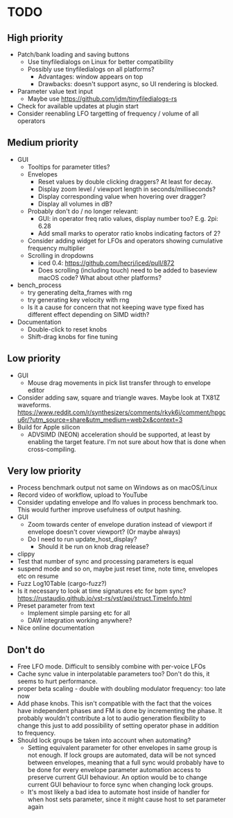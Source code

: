 # TODO

## High priority

* Patch/bank loading and saving buttons
  * Use tinyfiledialogs on Linux for better compatibility
  * Possibly use tinyfiledialogs on all platforms?
    * Advantages: window appears on top
    * Drawbacks: doesn't support async, so UI rendering is blocked.
* Parameter value text input
  * Maybe use https://github.com/jdm/tinyfiledialogs-rs
* Check for available updates at plugin start
* Consider reenabling LFO targetting of frequency / volume of all operators

## Medium priority

* GUI
  * Tooltips for parameter titles?
  * Envelopes
    * Reset values by double clicking draggers? At least for decay.
    * Display zoom level / viewport length in seconds/milliseconds?
    * Display corresponding value when hovering over dragger?
    * Display all volumes in dB?
  * Probably don't do / no longer relevant:
    * GUI: in operator freq ratio values, display number too? E.g. 2pi: 6.28
    * Add small marks to operator ratio knobs indicating factors of 2?
  * Consider adding widget for LFOs and operators showing cumulative
    frequency multiplier
  * Scrolling in dropdowns
    * iced 0.4: https://github.com/hecrj/iced/pull/872
    * Does scrolling (including touch) need to be added to baseview
      macOS code? What about other platforms?
* bench_process
  * try generating delta_frames with rng
  * try generating key velocity with rng
  * Is it a cause for concern that not keeping wave type fixed has different
    effect depending on SIMD width?
* Documentation
  * Double-click to reset knobs
  * Shift-drag knobs for fine tuning

## Low priority

* GUI
  * Mouse drag movements in pick list transfer through to envelope editor
* Consider adding saw, square and triangle waves. Maybe look at
  TX81Z waveforms. https://www.reddit.com/r/synthesizers/comments/rkyk6j/comment/hpgcu6r/?utm_source=share&utm_medium=web2x&context=3
* Build for Apple silicon
  * ADVSIMD (NEON) acceleration should be supported, at least by enabling the
    target feature. I'm not sure about how that is done when cross-compiling.

## Very low priority

* Process benchmark output not same on Windows as on macOS/Linux
* Record video of workflow, upload to YouTube
* Consider updating envelope and lfo values in process benchmark too. This
  would further improve usefulness of output hashing.
* GUI
  * Zoom towards center of envelope duration instead of viewport if
    envelope doesn't cover viewport? (Or maybe always)
  * Do I need to run update_host_display?
    * Should it be run on knob drag release?
* clippy
* Test that number of sync and processing parameters is equal
* suspend mode and so on, maybe just reset time, note time, envelopes etc on resume
* Fuzz Log10Table (cargo-fuzz?)
* Is it necessary to look at time signatures etc for bpm sync?
  https://rustaudio.github.io/vst-rs/vst/api/struct.TimeInfo.html
* Preset parameter from text
  * Implement simple parsing etc for all
  * DAW integration working anywhere?
* Nice online documentation

## Don't do

* Free LFO mode. Difficult to sensibly combine with per-voice LFOs
* Cache sync value in interpolatable parameters too? Don't do this, it seems
  to hurt performance.
* proper beta scaling - double with doubling modulator frequency: too late now
* Add phase knobs. This isn't compatible with the fact that the voices have
  independent phases and FM is done by incrementing the phase. It probably
  wouldn't contribute a lot to audio generation flexibility to change this
  just to add possibility of setting operator phase in addition to frequency.
* Should lock groups be taken into account when automating?
  * Setting equivalent parameter for other envelopes in same group is not
    enough. If lock groups are automated, data will be not synced between
    envelopes, meaning that a full sync would probably have to be done for
    every envelope parameter automation access to preserve current GUI
    behaviour. An option would be to change current GUI behaviour to force
    sync when changing lock groups.
  * It's most likely a bad idea to automate host inside of handler for when
    host sets parameter, since it might cause host to set parameter again

